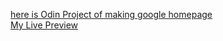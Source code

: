 <a href="https://www.theodinproject.com/courses/foundations/lessons/html-css">here is Odin Project of making google homepage</a>
<br>
<a href="https://j9011303.github.io/google-homepage/">My Live Preview </a>
